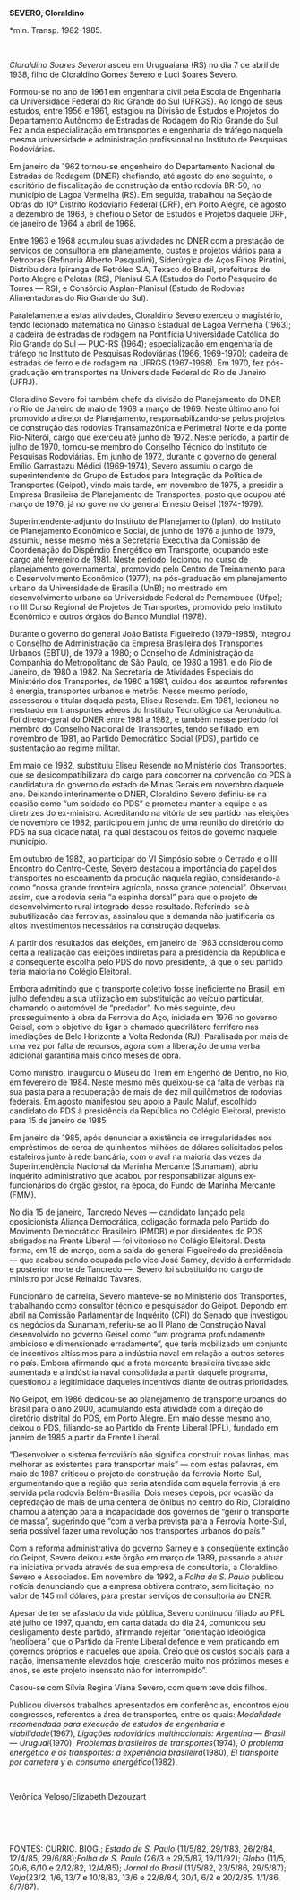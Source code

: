 **SEVERO, Cloraldino**

\*min. Transp. 1982-1985.

 

*Cloraldino Soares Severo*nasceu em Uruguaiana (RS) no dia 7 de abril de
1938, filho de Cloraldino Gomes Severo e Luci Soares Severo.

Formou-se no ano de 1961 em engenharia civil pela Escola de Engenharia
da Universidade Federal do Rio Grande do Sul (UFRGS). Ao longo de seus
estudos, entre 1956 e 1961, estagiou na Divisão de Estudos e Projetos do
Departamento Autônomo de Estradas de Rodagem do Rio Grande do Sul. Fez
ainda especialização em transportes e engenharia de tráfego naquela
mesma universidade e administração profissional no Instituto de
Pesquisas Rodoviárias.

Em janeiro de 1962 tornou-se engenheiro do Departamento Nacional de
Estradas de Rodagem (DNER) chefiando, até agosto do ano seguinte, o
escritório de fiscalização de construção da então rodovia BR-50, no
município de Lagoa Vermelha (RS). Em seguida, trabalhou na Seção de
Obras do 10º Distrito Rodoviário Federal (DRF), em Porto Alegre, de
agosto a dezembro de 1963, e chefiou o Setor de Estudos e Projetos
daquele DRF, de janeiro de 1964 a abril de 1968.

Entre 1963 e 1968 acumulou suas atividades no DNER com a prestação de
serviços de consultoria em planejamento, custos e projetos viários para
a Petrobras (Refinaria Alberto Pasqualini), Siderúrgica de Aços Finos
Piratini, Distribuidora Ipiranga de Petróleo S.A, Texaco do Brasil,
prefeituras de Porto Alegre e Pelotas (RS), Planisul S.A (Estudos do
Porto Pesqueiro de Torres — RS), e Consórcio Asplan-Planisul (Estudo de
Rodovias Alimentadoras do Rio Grande do Sul).

Paralelamente a estas atividades, Cloraldino Severo exerceu o
magistério, tendo lecionado matemática no Ginásio Estadual de Lagoa
Vermelha (1963); a cadeira de estradas de rodagem na Pontifícia
Universidade Católica do Rio Grande do Sul — PUC-RS (1964);
especialização em engenharia de tráfego no Instituto de Pesquisas
Rodoviárias (1966, 1969-1970); cadeira de estradas de ferro e de rodagem
na UFRGS (1967-1968). Em 1970, fez pós-graduação em transportes na
Universidade Federal do Rio de Janeiro (UFRJ).

Cloraldino Severo foi também chefe da divisão de Planejamento do DNER no
Rio de Janeiro de maio de 1968 a março de 1969. Neste último ano foi
promovido a diretor de Planejamento, responsabilizando-se pelos projetos
de construção das rodovias Transamazônica e Perimetral Norte e da ponte
Rio-Niterói, cargo que exerceu até junho de 1972. Neste período, a
partir de julho de 1970, tornou-se membro do Conselho Técnico do
Instituto de Pesquisas Rodoviárias. Em junho de 1972, durante o governo
do general Emílio Garrastazu Médici (1969-1974), Severo assumiu o cargo
de superintendente do Grupo de Estudos para Integração da Política de
Transportes (Geipot), vindo mais tarde, em novembro de 1975, a presidir
a Empresa Brasileira de Planejamento de Transportes, posto que ocupou
até março de 1976, já no governo do general Ernesto Geisel (1974-1979).

Superintendente-adjunto do Instituto de Planejamento (Iplan), do
Instituto de Planejamento Econômico e Social, de junho de 1976 a junho
de 1979, assumiu, nesse mesmo mês a Secretaria Executiva da Comissão de
Coordenação do Dispêndio Energético em Transporte, ocupando este cargo
até fevereiro de 1981. Neste período, lecionou no curso de planejamento
governamental, promovido pelo Centro de Treinamento para o
Desenvolvimento Econômico (1977); na pós-graduação em planejamento
urbano da Universidade de Brasília (UnB); no mestrado em desenvolvimento
urbano da Universidade Federal de Pernambuco (Ufpe); no III Curso
Regional de Projetos de Transportes, promovido pelo Instituto Econômico
e outros órgãos do Banco Mundial (1978).

Durante o governo do general João Batista Figueiredo (1979-1985),
integrou o Conselho de Administração da Empresa Brasileira dos
Transportes Urbanos (EBTU), de 1979 a 1980; o Conselho de Administração
da Companhia do Metropolitano de São Paulo, de 1980 a 1981, e do Rio de
Janeiro, de 1980 a 1982. Na Secretaria de Atividades Especiais do
Ministério dos Transportes, de 1980 a 1981, cuidou dos assuntos
referentes à energia, transportes urbanos e metrôs. Nesse mesmo período,
assessorou o titular daquela pasta, Eliseu Resende. Em 1981, lecionou no
mestrado em transportes aéreos do Instituto Tecnológico da Aeronáutica.
Foi diretor-geral do DNER entre 1981 a 1982, e também nesse período foi
membro do Conselho Nacional de Transportes, tendo se filiado, em
novembro de 1981, ao Partido Democrático Social (PDS), partido de
sustentação ao regime militar.            

Em maio de 1982, substituiu Eliseu Resende no Ministério dos
Transportes, que se desicompatibilizara do cargo para concorrer na
convenção do PDS à candidatura do governo do estado de Minas Gerais em
novembro daquele ano. Deixando interinamente o DNER, Cloraldino Severo
definiu-se na ocasião como “um soldado do PDS” e prometeu manter a
equipe e as diretrizes do ex-ministro. Acreditando na vitória de seu
partido nas eleições de novembro de 1982, participou em junho de uma
reunião do diretório do PDS na sua cidade natal, na qual destacou os
feitos do governo naquele município.

Em outubro de 1982, ao participar do VI Simpósio sobre o Cerrado e o III
Encontro do Centro-Oeste, Severo destacou a importância do papel dos
transportes no escoamento da produção naquela região, considerando-a
como “nossa grande fronteira agrícola, nosso grande potencial”.
Observou, assim, que a rodovia seria “a espinha dorsal” para que o
projeto de desenvolvimento rural integrado desse resultado. Referindo-se
à subutilização das ferrovias, assinalou que a demanda não justificaria
os altos investimentos necessários na construção daquelas.

A partir dos resultados das eleições, em janeiro de 1983 considerou como
certa a realização das eleições indiretas para a presidência da
República e a conseqüente escolha pelo PDS do novo presidente, já que o
seu partido teria maioria no Colégio Eleitoral.

Embora admitindo que o transporte coletivo fosse ineficiente no Brasil,
em julho defendeu a sua utilização em substituição ao veículo
particular, chamando o automóvel de “predador”. No mês seguinte, deu
prosseguimento à obra da Ferrovia do Aço, iniciada em 1976 no governo
Geisel, com o objetivo de ligar o chamado quadrilátero ferrífero nas
imediações de Belo Horizonte a Volta Redonda (RJ). Paralisada por mais
de uma vez por falta de recursos, agora com a liberação de uma verba
adicional garantiria mais cinco meses de obra.

Como ministro, inaugurou o Museu do Trem em Engenho de Dentro, no Rio,
em fevereiro de 1984. Neste mesmo mês queixou-se da falta de verbas na
sua pasta para a recuperação de mais de dez mil quilômetros de rodovias
federais. Em agosto manifestou seu apoio a Paulo Maluf, escolhido
candidato do PDS à presidência da República no Colégio Eleitoral,
previsto para 15 de janeiro de 1985.

Em janeiro de 1985, após denunciar a existência de irregularidades nos
empréstimos de cerca de quinhentos milhões de dólares solicitados pelos
estaleiros junto à rede bancária, com o aval na maioria das vezes da
Superintendência Nacional da Marinha Mercante (Sunamam), abriu inquérito
administrativo que acabou por responsabilizar alguns ex-funcionários do
órgão gestor, na época, do Fundo de Marinha Mercante (FMM).

No dia 15 de janeiro, Tancredo Neves — candidato lançado pela
oposicionista Aliança Democrática, coligação formada pelo Partido do
Movimento Democrático Brasileiro (PMDB) e por dissidentes do PDS
abrigados na Frente Liberal — foi vitorioso no Colégio Eleitoral. Desta
forma, em 15 de março, com a saída do general Figueiredo da presidência
— que acabou sendo ocupada pelo vice José Sarney, devido à enfermidade e
posterior morte de Tancredo —, Severo foi substituído no cargo de
ministro por José Reinaldo Tavares.

Funcionário de carreira, Severo manteve-se no Ministério dos
Transportes, trabalhando como consultor técnico e pesquisador do Geipot.
Depondo em abril na Comissão Parlamentar de Inquérito (CPI) do Senado
que investigou os negócios da Sunamam, referiu-se ao II Plano de
Construção Naval desenvolvido no governo Geisel como “um programa
profundamente ambicioso e dimensionado erradamente”, que teria
mobilizado um conjunto de incentivos altíssimos para a indústria naval
em relação a outros setores no país. Embora afirmando que a frota
mercante brasileira tivesse sido aumentada e a indústria naval
consolidada a partir daquele programa, questionou a legitimidade
daqueles incentivos diante de outras prioridades.

No Geipot, em 1986 dedicou-se ao planejamento de transporte urbanos do
Brasil para o ano 2000, acumulando esta atividade com a direção do
diretório distrital do PDS, em Porto Alegre. Em maio desse mesmo ano,
deixou o PDS, filiando-se ao Partido da Frente Liberal (PFL), fundado em
janeiro de 1985 a partir da Frente Liberal.

“Desenvolver o sistema ferroviário não significa construir novas linhas,
mas melhorar as existentes para transportar mais” — com estas palavras,
em maio de 1987 criticou o projeto de construção da ferrovia Norte-Sul,
argumentando que a região que seria atendida com aquela ferrovia já era
servida pela rodovia Belém-Brasília. Dois meses depois, por ocasião da
depredação de mais de uma centena de ônibus no centro do Rio, Cloraldino
chamou a atenção para a incapacidade dos governos de “gerir o transporte
de massa”, sugerindo que “com a verba prevista para a Ferrovia
Norte-Sul, seria possível fazer uma revolução nos transportes urbanos do
país.”

Com a reforma administrativa do governo Sarney e a conseqüente extinção
do Geipot, Severo deixou este órgão em março de 1989, passando a atuar
na iniciativa privada através de sua empresa de consultoria, a
Cloraldino Severo e Associados. Em novembro de 1992, a *Folha de S.
Paulo* publicou notícia denunciando que a empresa obtivera contrato, sem
licitação, no valor de 145 mil dólares, para prestar serviços de
consultoria ao DNER.

Apesar de ter se afastado da vida pública, Severo continuou filiado ao
PFL até julho de 1997, quando, em carta datada do dia 24, comunicou seu
desligamento deste partido, afirmando rejeitar “orientação ideológica
‘neoliberal’ que o Partido da Frente Liberal defende e vem praticando em
governos próprios e naqueles que apóia. Creio que os custos sociais para
a nação, imensamente elevados hoje, crescerão muito nos próximos meses e
anos, se este projeto insensato não for interrompido”.

Casou-se com Sílvia Regina Viana Severo, com quem teve dois filhos.

Publicou diversos trabalhos apresentados em conferências, encontros e/ou
congressos, referentes à área de transportes, entre os quais:
*Modalidade recomendada para execução de estudos de engenharia e
viabilidade*(1967), *Ligações rodoviárias multinacionais: Argentina —
Brasil — Uruguai*(1970), *Problemas brasileiros de transportes*(1974),
*O problema energético e os transportes: a experiência
brasileira*(1980), *El transporte por carretera y el consumo
energético*(1982).

 

Verônica Veloso/Elizabeth Dezouzart

 

 

FONTES: CURRIC. BIOG.; *Estado de S. Paulo* (11/5/82, 29/1/83, 26/2/84,
12/4/85, 29/6/88);*Folha de S. Paulo* (26/3 e 29/5/87, 19/11/92);
*Globo* (11/5, 20/6, 6/10 e 2/12/82, 12/4/85); *Jornal do Brasil*
(11/5/82, 23/5/86, 29/5/87); *Veja*(23/2, 1/6, 13/7 e 10/8/83, 13/6 e
22/8/84, 30/1, 6/2 e 20/2/85, 1/1/86, 8/7/87).

 
